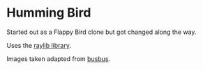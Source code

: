 # Humming Bird
Started out as a Flappy Bird clone but got changed along the way.

Uses the [raylib library](https://www.raylib.com/index.html).

Images taken adapted from [busbus](https://www.rawpixel.com/busbus/showcase?sort=curated&mode=shop&page=1).
